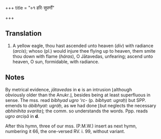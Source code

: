 +++
title = "०१ हरिः सुपर्णो"

+++
## Translation
1. A yellow eagle, thou hast ascended unto heaven (*dív*) with radiance  
(*arcís*); whoso (pl.) would injure thee flying up to heaven, them smite  
thou down with flame (*háras*), O Jātavedas, unfearing; ascend unto  
heaven, O sun, formidable, with radiance.

## Notes
By metrical evidence, *jātavedas* in **c** is an intrusion ⌊although  
obviously older than the Anukr.⌋, besides being at least superfluous in  
sense. The mss. read *bíbhyad ugro ‘rc-* (p. *bíbhyat: ugraḥ*) but SPP.  
emends to *ábibhyat: ugráḥ*, as we had done ⌊but neglects the necessary  
*abhinihita svarita*⌋; the comm. so understands the words. Ppp. reads  
*ugro arciṣā* in **d**.  
  
After this hymn, three of our mss. (P.M.W.) insert as next hymn,  
numbering it 66, the one-versed RV. i. 99, without variant.
